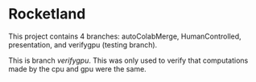 # Rocketland


This project contains 4 branches: autoColabMerge, HumanControlled, presentation, and verifygpu (testing branch).

This is branch *verifygpu*. This was only used to verify that computations made by the cpu and gpu were the same. 